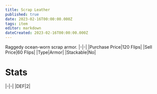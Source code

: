 ```yaml
---
title: Scrap Leather
published: true
date: 2023-02-16T00:00:00.000Z
tags: item
editor: markdown
dateCreated: 2023-02-16T00:00:00.000Z
---
```


Raggedy ocean-worn scrap armor.
|-|-|
|Purchase Price|120 Flips|
|Sell Price|60 Flips|
|Type|Armor|
|Stackable|No|

# Stats
|-|-|
|DEF|2|
